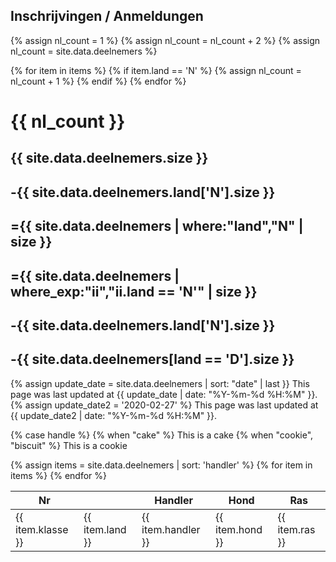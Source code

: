 ## Inschrijvingen / Anmeldungen


{% assign nl_count = 1 %}
{% assign nl_count = nl_count + 2 %}
{% assign nl_count = site.data.deelnemers %}

{% for item in items %}
  {% if item.land == 'N' %}
    {% assign nl_count = nl_count + 1 %}
  {% endif %}
{% endfor %}

<h1>{{ nl_count }}</h1>
<h2>{{ site.data.deelnemers.size }} </h2>
<h2>-{{ site.data.deelnemers.land['N'].size }}</h2>
<h2>={{ site.data.deelnemers | where:"land","N" | size }}</h2>
<h2>={{ site.data.deelnemers | where_exp:"ii","ii.land == 'N'" | size }}</h2>
<h2>-{{ site.data.deelnemers.land['N'].size }}</h2>
<h2>-{{ site.data.deelnemers[land == 'D'].size }}</h2>

{% assign update_date = site.data.deelnemers | sort: "date" | last }} </h2>
This page was last updated at {{ update_date | date: "%Y-%m-%d %H:%M" }}.
{% assign update_date2 = '2020-02-27' %}
This page was last updated at {{ update_date2 | date: "%Y-%m-%d %H:%M" }}.


{% case handle %}
  {% when "cake" %}
     This is a cake
  {% when "cookie", "biscuit" %}
     This is a cookie
<table>
  <thead>
    <tr>
      <th>Nr</th>
      <th></th>
      <th>Handler</th>
      <th>Hond</th>
      <th>Ras</th>
    </tr>
  </thead>
  <tbody>
{% assign items = site.data.deelnemers | sort: 'handler' %}
{% for item in items %}
    <tr>
      <td>{{ item.klasse }}</td>
      <td>{{ item.land }}</td>
      <td>{{ item.handler }}</td>
      <td>{{ item.hond }}</td>
      <td>{{ item.ras }}</td>
    </tr>
{% endfor %}
  </tbody>
</table>
